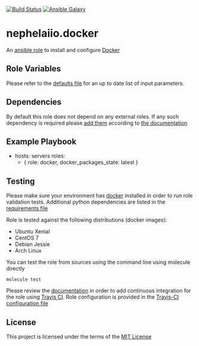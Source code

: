 [![Build Status](https://travis-ci.org/nephelaiio/ansible-role-docker.svg?branch=master)](https://travis-ci.org/nephelaiio/ansible-role-docker)
[![Ansible Galaxy](http://img.shields.io/badge/ansible--galaxy-systemd--service-blue.svg)](https://galaxy.ansible.com/nephelaiio/docker/)

nephelaiio.docker
=========

An [ansible role](https://galaxy.ansible.com/nephelaiio/docker) to install and configure [Docker](https://www.docker.com)

Role Variables
--------------

Please refer to the [defaults file](/defaults/main.yml) for an up to date list of input parameters.

Dependencies
------------

By default this role does not depend on any external roles. If any such dependency is required please [add them](/meta/main.yml) according to [the documentation](http://docs.ansible.com/ansible/playbooks_roles.html#role-dependencies)

Example Playbook
----------------

- hosts: servers
  roles:
     - { role: docker, docker_packages_state: latest }


Testing
-------

Please make sure your environment has [docker](https://www.docker.com) installed in order to run role validation tests. Additional python dependencies are listed in the [requirements file](/requirements.txt)

Role is tested against the following distributions (docker images):
  * Ubuntu Xenial
  * CentOS 7
  * Debian Jessie
  * Arch Linux

You can test the role from sources using the command line using molecule directly
```
molecule test
```
Please review the [documentation](http://docs.ansible.com/ansible/galaxy.html#setup-travis-integrations) in order to add continuous integration for the role using [Travis CI](https://travis-ci.org). Role configuration is provided in the [Travis-CI configuration file](/travis.yml)

License
-------

This project is licensed under the terms of the [MIT License](/LICENSE)

